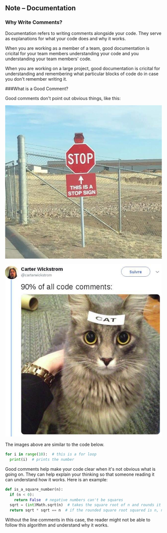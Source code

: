 Note – Documentation
-------

### Why Write Comments?

Documentation refers to writing comments alongside your code. They serve as explanations for what your code does and why it works.

When you are working as a member of a team, good documentation is cricital for your team members understanding your code and you understanding your team members' code.

When you are working on a large project, good documentation is cricital for understanding and remembering what particular blocks of code do in case you don't remember writing it.

###What is a Good Comment?

Good comments don't point out obvious things, like this:

![](../../Images/Stop_Sign.jpg)

![](../../Images/Cat.jpg)



The images above are similar to the code below.

```python
for i in range(10):  # this is a for loop
  print(i)  # prints the number
```



Good comments help make your code clear when it's not obvious what is going on. They can help explain your thinking so that someone reading it can understand how it works. Here is an example:

```python
def is_a_square_number(n):
  if (n < 0):
    return False  # negative numbers can't be squares
  sqrt = (int)Math.sqrt(n)  # takes the square root of n and rounds it down to the nearest whole number
  return sqrt * sqrt == n  # if the rounded square root squared is n, n must be a square
```

Without the line comments in this case, the reader might not be able to follow this algorithm and understand why it works.
